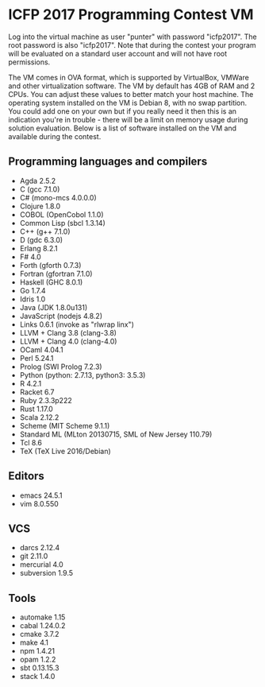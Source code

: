 ICFP 2017 Programming Contest VM
================================

Log into the virtual machine as user "punter" with password "icfp2017".
The root password is also "icfp2017".  Note that during the contest your
program will be evaluated on a standard user account and will not have
root permissions.

The VM comes in OVA format, which is supported by VirtualBox, VMWare and
other virtualization software. The VM by default has 4GB of RAM and 2
CPUs.  You can adjust these values to better match your host machine.
The operating system installed on the VM is Debian 8, with no swap
partition.  You could add one on your own but if you really need it then
this is an indication you're in trouble - there will be a limit on
memory usage during solution evaluation.  Below is a list of software
installed on the VM and available during the contest.


## Programming languages and compilers

  * Agda 2.5.2
  * C (gcc 7.1.0)
  * C# (mono-mcs 4.0.0.0)
  * Clojure 1.8.0
  * COBOL (OpenCobol 1.1.0)
  * Common Lisp (sbcl 1.3.14)
  * C++ (g++ 7.1.0)
  * D (gdc 6.3.0)
  * Erlang 8.2.1
  * F# 4.0
  * Forth (gforth 0.7.3)
  * Fortran (gfortran 7.1.0)
  * Haskell (GHC 8.0.1)
  * Go 1.7.4
  * Idris 1.0
  * Java (JDK 1.8.0u131)
  * JavaScript (nodejs 4.8.2)
  * Links 0.6.1 (invoke as "rlwrap linx")
  * LLVM + Clang 3.8 (clang-3.8)
  * LLVM + Clang 4.0 (clang-4.0)
  * OCaml 4.04.1
  * Perl 5.24.1
  * Prolog (SWI Prolog 7.2.3)
  * Python (python: 2.7.13, python3: 3.5.3)
  * R 4.2.1
  * Racket 6.7
  * Ruby 2.3.3p222
  * Rust 1.17.0
  * Scala 2.12.2
  * Scheme (MIT Scheme 9.1.1)
  * Standard ML (MLton 20130715, SML of New Jersey 110.79)
  * Tcl 8.6
  * TeX (TeX Live 2016/Debian)


## Editors

  * emacs 24.5.1
  * vim 8.0.550


## VCS

  * darcs 2.12.4
  * git 2.11.0
  * mercurial 4.0
  * subversion 1.9.5


## Tools

  * automake 1.15
  * cabal 1.24.0.2
  * cmake 3.7.2
  * make 4.1
  * npm 1.4.21
  * opam 1.2.2
  * sbt 0.13.15.3
  * stack 1.4.0
